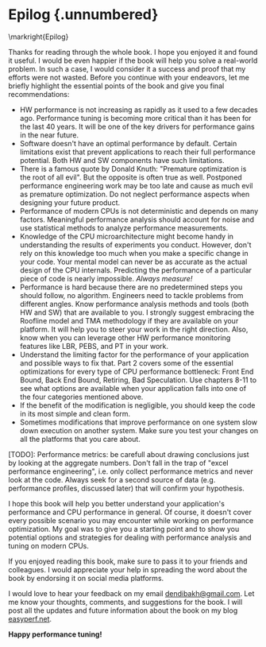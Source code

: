# Epilog {.unnumbered}

\markright{Epilog}

Thanks for reading through the whole book. I hope you enjoyed it and found it useful. I would be even happier if the book will help you solve a real-world problem. In such a case, I would consider it a success and proof that my efforts were not wasted. Before you continue with your endeavors, let me briefly highlight the essential points of the book and give you final recommendations:

* HW performance is not increasing as rapidly as it used to a few decades ago. Performance tuning is becoming more critical than it has been for the last 40 years. It will be one of the key drivers for performance gains in the near future. 
* Software doesn't have an optimal performance by default. Certain limitations exist that prevent applications to reach their full performance potential. Both HW and SW components have such limitations.
* There is a famous quote by Donald Knuth: "Premature optimization is the root of all evil". But the opposite is often true as well. Postponed performance engineering work may be too late and cause as much evil as premature optimization. Do not neglect performance aspects when designing your future product.
* Performance of modern CPUs is not deterministic and depends on many factors. Meaningful performance analysis should account for noise and use statistical methods to analyze performance measurements.
* Knowledge of the CPU microarchitecture might become handy in understanding the results of experiments you conduct. However, don't rely on this knowledge too much when you make a specific change in your code. Your mental model can never be as accurate as the actual design of the CPU internals. Predicting the performance of a particular piece of code is nearly impossible. *Always measure!*
* Performance is hard because there are no predetermined steps you should follow, no algorithm. Engineers need to tackle problems from different angles. Know performance analysis methods and tools (both HW and SW) that are available to you. I strongly suggest embracing the Roofline model and TMA methodology if they are available on your platform. It will help you to steer your work in the right direction. Also, know when you can leverage other HW performance monitoring features like LBR, PEBS, and PT in your work.
* Understand the limiting factor for the performance of your application and possible ways to fix that. Part 2 covers some of the essential optimizations for every type of CPU performance bottleneck: Front End Bound, Back End Bound, Retiring, Bad Speculation. Use chapters 8-11 to see what options are available when your application falls into one of the four categories mentioned above.
* If the benefit of the modification is negligible, you should keep the code in its most simple and clean form.
* Sometimes modifications that improve performance on one system slow down execution on another system. Make sure you test your changes on all the platforms that you care about.

[TODO]: Performance metrics: be carefull about drawing conclusions just by looking at the aggregate numbers. Don't fall in the trap of "excel performance engineering", i.e. only collect performance metrics and never look at the code. Always seek for a second source of data (e.g. performance profiles, discussed later) that will confirm your hypothesis.

I hope this book will help you better understand your application's performance and CPU performance in general. Of course, it doesn't cover every possible scenario you may encounter while working on performance optimization. My goal was to give you a starting point and to show you potential options and strategies for dealing with performance analysis and tuning on modern CPUs. 

If you enjoyed reading this book, make sure to pass it to your friends and colleagues. I would appreciate your help in spreading the word about the book by endorsing it on social media platforms. 

I would love to hear your feedback on my email dendibakh@gmail.com. Let me know your thoughts, comments, and suggestions for the book. I will post all the updates and future information about the book on my blog [easyperf.net](https://easyperf.net/contact/).

**Happy performance tuning!**
